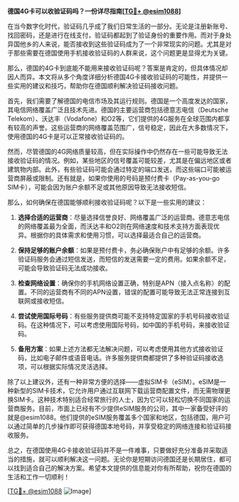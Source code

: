 **德国4G卡可以收验证码吗？一份详尽指南[[TG💪+ @esim1088](https://t.me/s/esim1088)]**

在当今数字化时代，验证码几乎成了我们日常生活的一部分。无论是注册新账号、找回密码，还是进行在线支付，验证码都起到了验证身份的重要作用。而对于身处异国他乡的人来说，能否接收到这些验证码成为了一个非常现实的问题。尤其是对于那些需要在德国使用手机接收验证码的人群来说，这个问题更是显得尤为关键。

那么，德国的4G卡到底能不能用来接收验证码呢？答案是肯定的，但具体情况却因人而异。本文将从多个角度详细分析德国4G卡接收验证码的可能性，并提供一些实用的建议和技巧，帮助你在德国顺利解决验证码接收问题。

首先，我们需要了解德国的电信市场及其运行规则。德国是一个高度发达的国家，其电信网络覆盖广泛且技术先进。德国的主要运营商包括德意志电信（Deutsche Telekom）、沃达丰（Vodafone）和O2等，它们提供的4G服务在全球范围内都享有较高的声誉。这些运营商的网络覆盖范围广，信号稳定，因此在大多数情况下，使用德国的4G卡是可以正常接收验证码的。

然而，尽管德国的4G网络质量较高，但在实际操作中仍然存在一些可能导致无法接收验证码的情况。例如，某些地区的信号覆盖可能较差，尤其是在偏远地区或者建筑物内部。此外，有些验证码可能会通过特定的端口发送，而这些端口可能被运营商屏蔽或限制。还有就是，如果你使用的号码是预付费卡（Pay-as-you-go SIM卡），可能会因为账户余额不足或其他原因导致无法接收短信。

那么，如何确保在德国能够顺利接收验证码呢？以下是一些实用的建议：

1. **选择合适的运营商**：尽量选择信誉良好、网络覆盖广泛的运营商。德意志电信的网络覆盖最为全面，而沃达丰和O2则在网络速度和技术支持方面表现优异。根据你的具体需求和使用习惯，可以选择最适合自己的运营商。

2. **保持足够的账户余额**：如果是预付费卡，务必确保账户中有足够的余额。许多验证码服务会通过短信发送，而短信的发送需要一定的费用。如果余额不足，可能会导致验证码无法成功接收。

3. **检查网络设置**：确保你的手机网络设置正确，特别是APN（接入点名称）的配置。不同的运营商有不同的APN设置，错误的配置可能导致无法正常连接到互联网或接收短信。

4. **尝试使用国际号码**：有些服务提供商可能不支持特定国家的手机号码接收验证码。在这种情况下，可以考虑使用国际号码，如中国的手机号码，来接收验证码。

5. **备用方案**：如果上述方法都无法解决问题，可以考虑使用其他方式接收验证码，比如电子邮件或语音电话。许多服务提供商都提供了多种验证码接收选项，可以根据实际情况灵活选择。

除了以上建议外，还有一种非常方便的选择——虚拟SIM卡（eSIM）。eSIM是一种新型的SIM卡技术，它允许用户通过互联网下载运营商配置文件，而无需物理更换SIM卡。这种技术特别适合经常旅行的人士，因为它可以轻松切换不同国家的运营商服务。目前，市面上已经有不少提供eSIM服务的公司，其中一家备受好评的就是@esim1088。他们提供的eSIM服务覆盖多个国家和地区，包括德国，用户可以通过简单的几步操作即可获得德国本地号码，并享受稳定的网络连接和验证码接收服务。

总之，在德国使用4G卡接收验证码并不是一件难事，只要做好充分准备并采取适当的措施，就可以顺利解决这一问题。无论你是短期访问德国还是长期居住，都可以找到适合自己的解决方案。希望本文提供的信息能对你有所帮助，祝你在德国的生活和工作一切顺利！

[[TG💪+ @esim1088](https://t.me/s/esim1088) ![Image](https://i.postimg.cc/4NQfJmqS/Snipaste-2025-05-13-00-14-12.png)]